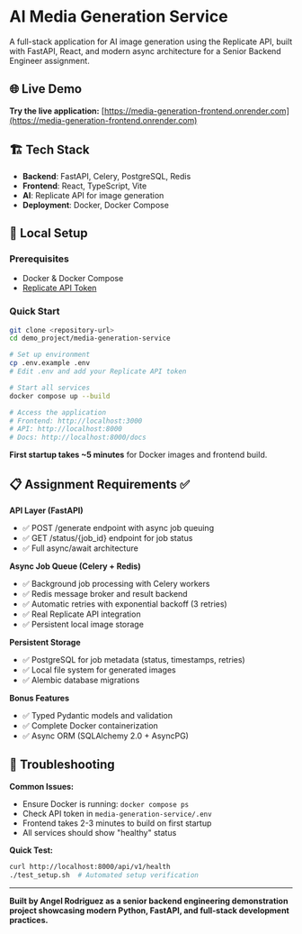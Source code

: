 # AI Media Generation Service

A full-stack application for AI image generation using the Replicate API, built with FastAPI, React, and modern async architecture for a Senior Backend Engineer assignment.

## 🌐 Live Demo

**Try the live application:** [https://media-generation-frontend.onrender.com](https://media-generation-frontend.onrender.com)

## 🏗️ Tech Stack

- **Backend**: FastAPI, Celery, PostgreSQL, Redis
- **Frontend**: React, TypeScript, Vite
- **AI**: Replicate API for image generation
- **Deployment**: Docker, Docker Compose

## 🚀 Local Setup

### Prerequisites
- Docker & Docker Compose
- [Replicate API Token](https://replicate.com/account/api-tokens)

### Quick Start
```bash
git clone <repository-url>
cd demo_project/media-generation-service

# Set up environment
cp .env.example .env
# Edit .env and add your Replicate API token

# Start all services
docker compose up --build

# Access the application
# Frontend: http://localhost:3000
# API: http://localhost:8000
# Docs: http://localhost:8000/docs
```

**First startup takes ~5 minutes** for Docker images and frontend build.

## 📋 Assignment Requirements ✅

**API Layer (FastAPI)**
- ✅ POST /generate endpoint with async job queuing
- ✅ GET /status/{job_id} endpoint for job status
- ✅ Full async/await architecture

**Async Job Queue (Celery + Redis)**  
- ✅ Background job processing with Celery workers
- ✅ Redis message broker and result backend
- ✅ Automatic retries with exponential backoff (3 retries)
- ✅ Real Replicate API integration
- ✅ Persistent local image storage

**Persistent Storage**
- ✅ PostgreSQL for job metadata (status, timestamps, retries)
- ✅ Local file system for generated images
- ✅ Alembic database migrations

**Bonus Features**
- ✅ Typed Pydantic models and validation
- ✅ Complete Docker containerization  
- ✅ Async ORM (SQLAlchemy 2.0 + AsyncPG)

## 🔧 Troubleshooting

**Common Issues:**
- Ensure Docker is running: `docker compose ps`
- Check API token in `media-generation-service/.env`
- Frontend takes 2-3 minutes to build on first startup
- All services should show "healthy" status

**Quick Test:**
```bash
curl http://localhost:8000/api/v1/health
./test_setup.sh  # Automated setup verification
```

---

**Built by Angel Rodriguez as a senior backend engineering demonstration project showcasing modern Python, FastAPI, and full-stack development practices.**

 
